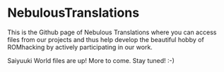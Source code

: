 # NebulousTranslations

This is the Github page of Nebulous Translations where you can access files from our projects and thus help develop the beautiful hobby of ROMhacking by actively participating in our work.

Saiyuuki World files are up! More to come. Stay tuned! :-)
